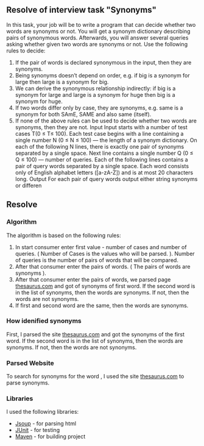 
## Resolve of interview task "Synonyms"
In this task, your job will be to write a program that can decide whether two words are synonyms or not. You will get a
synonym dictionary describing pairs of synonymous words. Afterwards, you will answer several queries asking whether
given two words are synonyms or not.
Use the following rules to decide:
1. If the pair of words is declared synonymous in the input, then they are synonyms.
2. Being synonyms doesn’t depend on order, e.g. if big is a synonym for large then large is a synonym for big.
3. We can derive the synonymous relationship indirectly: if big is a synonym for large and large is a synonym for huge
then big is a synonym for huge.
4. If two words differ only by case, they are synonyms, e.g. same is a synonym for both SAmE, SAME and also same
(itself).
5. If none of the above rules can be used to decide whether two words are synonyms, then they are not.
Input
Input starts with a number of test cases T(0 ≤ T≤ 100). Each test case begins with a line containing a single number N (0
≤ N ≤ 100) — the length of a synonym dictionary. On each of the following N lines, there is exactly one pair of synonyms
separated by a single space. Next line contains a single number Q (0 ≤ Q ≤ 100) — number of queries. Each of the
following lines contains a pair of query words separated by a single space.
Each word consists only of English alphabet letters ([a-zA-Z]) and is at most 20 characters long.
Output
For each pair of query words output either string synonyms or differen

## Resolve

### Algorithm
The algorithm is based on the following rules:
1. In start consumer enter first value - number of cases and number of queries. ( Number of Cases is the values who will be parsed. ). Number of queries is the number of pairs of words that will be compared.
2. After that consumer enter the pairs of words. ( The pairs of words are synonyms ).
3. After that consumer enter the pairs of words, we parsed page [thesaurus.com](https://www.thesaurus.com/) and got of synonyms of first word. If the second word is in the list of synonyms, then the words are synonyms. If not, then the words are not synonyms.
4. If first and second word are the same, then the words are synonyms.

### How idenified synonyms
First, I parsed the site [thesaurus.com](https://www.thesaurus.com/) and got the synonyms of the first word. If the second word is in the list of synonyms, then the words are synonyms. If not, then the words are not synonyms.

### Parsed Website 
To search for synonyms for the word , I used the site [thesaurus.com](https://www.thesaurus.com/) to parse synonyms.

### Libraries
I used the following libraries:
- [Jsoup](https://jsoup.org/) - for parsing html
- [JUnit](https://junit.org/junit5/) - for testing
- [Maven](https://maven.apache.org/) - for building project
